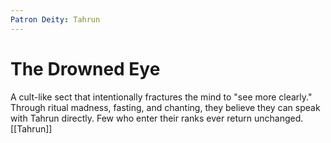 ```yaml
---
Patron Deity: Tahrun
---
```


# The Drowned Eye


A cult-like sect that intentionally fractures the mind to "see more clearly." Through ritual madness, fasting, and chanting, they believe they can speak with Tahrun directly. Few who enter their ranks ever return unchanged.
[[Tahrun]]
